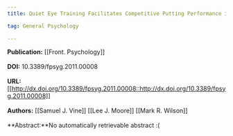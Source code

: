 ```yaml
---
title: Quiet Eye Training Facilitates Competitive Putting Performance in Elite Golfers

tag: General Psychology

---
```


**Publication:** [[Front. Psychology]]<br><br>**DOI:** 10.3389/fpsyg.2011.00008                                         
<br>**URL:**[[http://dx.doi.org/10.3389/fpsyg.2011.00008::http://dx.doi.org/10.3389/fpsyg.2011.00008]]<br><br>**Authors:** [[Samuel J. Vine]] [[Lee J. Moore]] [[Mark R. Wilson]] <br><br>**Abstract:**No automatically retrievable abstract :(

